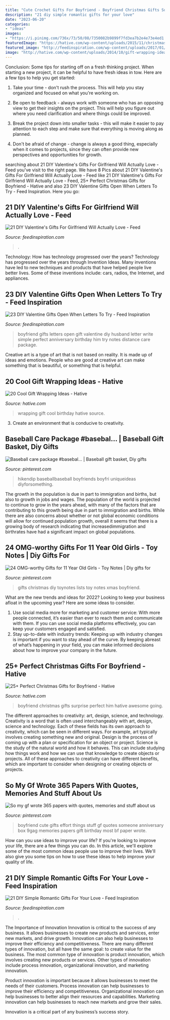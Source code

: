 ```yaml
---
title: "Cute Crochet Gifts For Boyfriend - Boyfriend Christmas Gifts Surprise Perfect Him Hative Awesome Going"
description: "21 diy simple romantic gifts for your love"
date: "2023-06-20"
categories:
- "ideas"
images:
- "https://i.pinimg.com/736x/73/50/08/7350082b9899f7fd3ea7b2e4e73e4ed1.jpg"
featuredImage: "https://hative.com/wp-content/uploads/2015/11/christmas-gifts-for-boyfriend/9-christmas-gifts-for-boyfriend.jpg"
featured_image: "http://feedinspiration.com/wp-content/uploads/2017/01/Romantic-DIY-Valentines-Gifts-for-Him.jpg"
image: "http://hative.com/wp-content/uploads/2014/10/gift-wrapping-ideas/3-cool-gift-wrapping-ideas.jpg"
---
```



Conclusion: Some tips for starting off on a fresh thinking project.
When starting a new project, it can be helpful to have fresh ideas in tow. Here are a few tips to help you get started:
1. Take your time - don't rush the process. This will help you stay organized and focused on what you're working on.

2. Be open to feedback - always work with someone who has an opposing view to get their insights on the project. This will help you figure out where you need clarification and where things could be improved.

3. Break the project down into smaller tasks - this will make it easier to pay attention to each step and make sure that everything is moving along as planned.

4. Don't be afraid of change - change is always a good thing, especially when it comes to projects, since they can often provide new perspectives and opportunities for growth.

	

		
searching about 21 DIY Valentine&#039;s Gifts For Girlfriend Will Actually Love - Feed you've visit to the right page. We have 8 Pics about 21 DIY Valentine&#039;s Gifts For Girlfriend Will Actually Love - Feed like 21 DIY Valentine&#039;s Gifts For Girlfriend Will Actually Love - Feed, 25+ Perfect Christmas Gifts for Boyfriend - Hative and also 23 DIY Valentine Gifts Open When Letters To Try - Feed Inspiration. Here you go:
		
    
## 21 DIY Valentine&#039;s Gifts For Girlfriend Will Actually Love - Feed

<img loading=lazy src="https://www.feedinspiration.com/wp-content/uploads/2016/12/DIY-Valentines-Day-Gift-1.jpg" onerror="this.onerror=null;this.src='https://tse2.mm.bing.net/th?id=OIP.sj16fMUKO12fp8sDtfEjrgHaLK&amp;pid=15.1';" alt="21 DIY Valentine&#039;s Gifts For Girlfriend Will Actually Love - Feed">

_Source: feedinspiration.com_

>. 

	

Technology: How has technology progressed over the years?
Technology has progressed over the years through Invention Ideas. Many inventions have led to new techniques and products that have helped people live better lives. Some of these inventions include: cars, radios, the Internet, and appliances.

    
## 23 DIY Valentine Gifts Open When Letters To Try - Feed Inspiration

<img loading=lazy src="http://feedinspiration.com/wp-content/uploads/2016/12/Perfect-gift-for-boyfriend.jpg" onerror="this.onerror=null;this.src='https://tse1.mm.bing.net/th?id=OIP.J9BJ5Ro-QDwv9-xSf6OkIQHaJ6&amp;pid=15.1';" alt="23 DIY Valentine Gifts Open When Letters To Try - Feed Inspiration">

_Source: feedinspiration.com_

>boyfriend gifts letters open gift valentine diy husband letter write simple perfect anniversary birthday him try notes distance care package. 

	

Creative art is a type of art that is not based on reality. It is made up of ideas and emotions. People who are good at creative art can make something that is beautiful, or something that is helpful.

    
## 20 Cool Gift Wrapping Ideas - Hative

<img loading=lazy src="http://hative.com/wp-content/uploads/2014/10/gift-wrapping-ideas/3-cool-gift-wrapping-ideas.jpg" onerror="this.onerror=null;this.src='https://tse2.mm.bing.net/th?id=OIP.IumchR58nq-vAcfGyDOSDAHaJ4&amp;pid=15.1';" alt="20 Cool Gift Wrapping Ideas - Hative">

_Source: hative.com_

>wrapping gift cool birthday hative source. 

	

3. Create an environment that is conducive to creativity.

    
## Baseball Care Package #basebal... | Baseball Gift Basket, Diy Gifts

<img loading=lazy src="https://i.pinimg.com/736x/73/50/08/7350082b9899f7fd3ea7b2e4e73e4ed1.jpg" onerror="this.onerror=null;this.src='https://tse4.mm.bing.net/th?id=OIP.q97njcP-Mr_7ggTr_4ba7gHaJ3&amp;pid=15.1';" alt="Baseball care package #basebal... | Baseball gift basket, Diy gifts">

_Source: pinterest.com_

>hikendip baseballbaseball boyfriends boyfri uniqueideas diyforsomething. 

	

The growth in the population is due in part to immigration and births, but also to growth in jobs and wages.
The population of the world is projected to continue to grow in the years ahead, with many of the factors that are contributing to this growth being due in part to immigration and births. While there are also concerns about whether or not global economic conditions will allow for continued population growth, overall it seems that there is a growing body of research indicating that increasedimmigration and birthrates have had a significant impact on global populations.

    
## 24 OMG-worthy Gifts For 11 Year Old Girls - Toy Notes | Diy Gifts For

<img loading=lazy src="https://i.pinimg.com/736x/f4/c7/c6/f4c7c66d81d00a458bfbc4b7ec2fad34.jpg" onerror="this.onerror=null;this.src='https://tse1.mm.bing.net/th?id=OIP.DfQ0wKNRgzolivQe4GxFKgHaOV&amp;pid=15.1';" alt="24 OMG-worthy Gifts for 11 Year Old Girls - Toy Notes | Diy gifts for">

_Source: pinterest.com_

>gifts christmas diy toynotes lists toy notes xmas boyfriend. 

	

What are the new trends and ideas for 2022?
Looking to keep your business afloat in the upcoming year? Here are some ideas to consider. 
1. Use social media more for marketing and customer service: With more people connected, it’s easier than ever to reach them and communicate with them. If you can use social media platforms effectively, you can keep your customers engaged and satisfied. 
2. Stay up-to-date with industry trends: Keeping up with industry changes is important if you want to stay ahead of the curve. By keeping abreast of what’s happening in your field, you can make informed decisions about how to improve your company in the future. 

    
## 25+ Perfect Christmas Gifts For Boyfriend - Hative

<img loading=lazy src="https://hative.com/wp-content/uploads/2015/11/christmas-gifts-for-boyfriend/9-christmas-gifts-for-boyfriend.jpg" onerror="this.onerror=null;this.src='https://tse3.mm.bing.net/th?id=OIP.IoAzvBSxJjW4AkRHDv2lcwHaO8&amp;pid=15.1';" alt="25+ Perfect Christmas Gifts for Boyfriend - Hative">

_Source: hative.com_

>boyfriend christmas gifts surprise perfect him hative awesome going. 

	

The different approaches to creativity: art, design, science, and technology.
Creativity is a word that is often used interchangeably with art, design, science and technology. Each of these fields has its own approach to creativity, which can be seen in different ways. For example, art typically involves creating something new and original. Design is the process of coming up with a plan or specification for an object or project. Science is the study of the natural world and how it behaves. This can include studying how things work and how we can use that knowledge to create objects or projects. All of these approaches to creativity can have different benefits, which are important to consider when designing or creating objects or projects.

    
## So My Gf Wrote 365 Papers With Quotes, Memories And Stuff About Us

<img loading=lazy src="https://i.pinimg.com/736x/58/f5/0c/58f50c26dd17894d2f338d89bcb128bd--presents-for-your-boyfriend-cute-stuff-to-do-for-your-boyfriend.jpg" onerror="this.onerror=null;this.src='https://tse3.mm.bing.net/th?id=OIP.dK6B30vO-XGu2b9Q0aFsogHaJ3&amp;pid=15.1';" alt="So my gf wrote 365 papers with quotes, memories and stuff about us">

_Source: pinterest.com_

>boyfriend cute gifts effort things stuff gf quotes someone anniversary box 9gag memories papers gift birthday most bf paper wrote. 

	

How can you use ideas to improve your life?
If you're looking to improve your life, there are a few things you can do. In this article, we'll explore some of the most common ideas people use to improve their lives. We'll also give you some tips on how to use these ideas to help improve your quality of life.

    
## 21 DIY Simple Romantic Gifts For Your Love - Feed Inspiration

<img loading=lazy src="http://feedinspiration.com/wp-content/uploads/2017/01/Romantic-DIY-Valentines-Gifts-for-Him.jpg" onerror="this.onerror=null;this.src='https://tse2.mm.bing.net/th?id=OIP.FpMsGZH0y3bLbHgENR9HWgHaL8&amp;pid=15.1';" alt="21 DIY Simple Romantic Gifts For Your Love - Feed Inspiration">

_Source: feedinspiration.com_

>. 

	

The Importance of Innovation
Innovation is critical to the success of any business. It allows businesses to create new products and services, enter new markets, and drive growth. Innovation can also help businesses to improve their efficiency and competitiveness.
There are many different types of innovation, but all have the same goal: to create value for the business. The most common type of innovation is product innovation, which involves creating new products or services. Other types of innovation include process innovation, organizational innovation, and marketing innovation.

Product innovation is important because it allows businesses to meet the needs of their customers. Process innovation can help businesses to improve their efficiency and competitiveness. Organizational innovation can help businesses to better align their resources and capabilities. Marketing innovation can help businesses to reach new markets and grow their sales.

Innovation is a critical part of any business’s success story.

